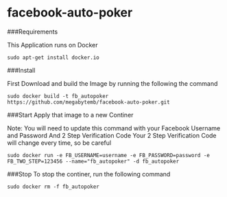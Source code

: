 # facebook-auto-poker

###Requirements

This Application runs on Docker

`sudo apt-get install docker.io`

###Install

First Download and build the Image by running the following the command

```
sudo docker build -t fb_autopoker https://github.com/megabytemb/facebook-auto-poker.git
```

###Start
Apply that image to a new Continer

Note: You will need to update this command with your Facebook Username and Password And 2 Step Verification Code
Your 2 Step Verification Code will change every time, so be careful

```
sudo docker run -e FB_USERNAME=username -e FB_PASSWORD=password -e FB_TWO_STEP=123456 --name="fb_autopoker" -d fb_autopoker
```

###Stop
To stop the continer, run the following command
```
sudo docker rm -f fb_autopoker
```
